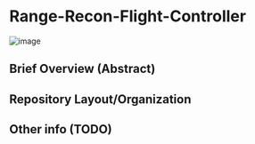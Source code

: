 # Range-Recon-Flight-Controller
![image](https://drive.google.com/file/d/1eECACmVXNv3WCFBJkXMfIDpm5NHQGud7/view?usp=sharing)

## Brief Overview (Abstract)

## Repository Layout/Organization

## Other info (TODO)
